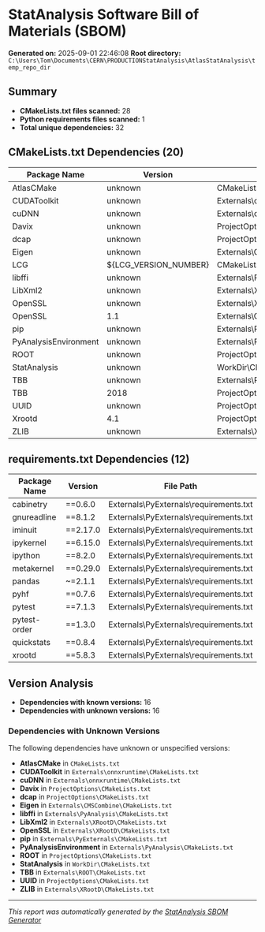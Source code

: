 # StatAnalysis Software Bill of Materials (SBOM)

**Generated on:** 2025-09-01 22:46:08
**Root directory:** `C:\Users\Tom\Documents\CERN\PRODUCTIONStatAnalysis\AtlasStatAnalysis\temp_repo_dir`

## Summary

- **CMakeLists.txt files scanned:** 28
- **Python requirements files scanned:** 1
- **Total unique dependencies:** 32

## CMakeLists.txt Dependencies (20)

| Package Name | Version | File Path |
|--------------|---------|-----------|
| AtlasCMake | unknown | CMakeLists.txt |
| CUDAToolkit | unknown | Externals\onnxruntime\CMakeLists.txt |
| cuDNN | unknown | Externals\onnxruntime\CMakeLists.txt |
| Davix | unknown | ProjectOptions\CMakeLists.txt |
| dcap | unknown | ProjectOptions\CMakeLists.txt |
| Eigen | unknown | Externals\CMSCombine\CMakeLists.txt |
| LCG | ${LCG_VERSION_NUMBER} | CMakeLists.txt |
| libffi | unknown | Externals\PyAnalysis\CMakeLists.txt |
| LibXml2 | unknown | Externals\XRootD\CMakeLists.txt |
| OpenSSL | unknown | Externals\XRootD\CMakeLists.txt |
| OpenSSL | 1.1 | Externals\OpenSSL\CMakeLists.txt |
| pip | unknown | Externals\PyExternals\CMakeLists.txt |
| PyAnalysisEnvironment | unknown | Externals\PyAnalysis\CMakeLists.txt |
| ROOT | unknown | ProjectOptions\CMakeLists.txt |
| StatAnalysis | unknown | WorkDir\CMakeLists.txt |
| TBB | unknown | Externals\ROOT\CMakeLists.txt |
| TBB | 2018 | ProjectOptions\CMakeLists.txt |
| UUID | unknown | ProjectOptions\CMakeLists.txt |
| Xrootd | 4.1 | ProjectOptions\CMakeLists.txt |
| ZLIB | unknown | Externals\XRootD\CMakeLists.txt |

## requirements.txt Dependencies (12)

| Package Name | Version | File Path |
|--------------|---------|-----------|
| cabinetry | ==0.6.0 | Externals\PyExternals\requirements.txt |
| gnureadline | ==8.1.2 | Externals\PyExternals\requirements.txt |
| iminuit | ==2.17.0 | Externals\PyExternals\requirements.txt |
| ipykernel | ==6.15.0 | Externals\PyExternals\requirements.txt |
| ipython | ==8.2.0 | Externals\PyExternals\requirements.txt |
| metakernel | ==0.29.0 | Externals\PyExternals\requirements.txt |
| pandas | ~=2.1.1 | Externals\PyExternals\requirements.txt |
| pyhf | ==0.7.6 | Externals\PyExternals\requirements.txt |
| pytest | ==7.1.3 | Externals\PyExternals\requirements.txt |
| pytest-order | ==1.3.0 | Externals\PyExternals\requirements.txt |
| quickstats | ==0.8.4 | Externals\PyExternals\requirements.txt |
| xrootd | ==5.8.3 | Externals\PyExternals\requirements.txt |

## Version Analysis

- **Dependencies with known versions:** 16
- **Dependencies with unknown versions:** 16

### Dependencies with Unknown Versions

The following dependencies have unknown or unspecified versions:

- **AtlasCMake** in `CMakeLists.txt`
- **CUDAToolkit** in `Externals\onnxruntime\CMakeLists.txt`
- **cuDNN** in `Externals\onnxruntime\CMakeLists.txt`
- **Davix** in `ProjectOptions\CMakeLists.txt`
- **dcap** in `ProjectOptions\CMakeLists.txt`
- **Eigen** in `Externals\CMSCombine\CMakeLists.txt`
- **libffi** in `Externals\PyAnalysis\CMakeLists.txt`
- **LibXml2** in `Externals\XRootD\CMakeLists.txt`
- **OpenSSL** in `Externals\XRootD\CMakeLists.txt`
- **pip** in `Externals\PyExternals\CMakeLists.txt`
- **PyAnalysisEnvironment** in `Externals\PyAnalysis\CMakeLists.txt`
- **ROOT** in `ProjectOptions\CMakeLists.txt`
- **StatAnalysis** in `WorkDir\CMakeLists.txt`
- **TBB** in `Externals\ROOT\CMakeLists.txt`
- **UUID** in `ProjectOptions\CMakeLists.txt`
- **ZLIB** in `Externals\XRootD\CMakeLists.txt`

---
*This report was automatically generated by the [StatAnalysis SBOM Generator](https://github.com/Tully9/AtlasStatAnalysis)*